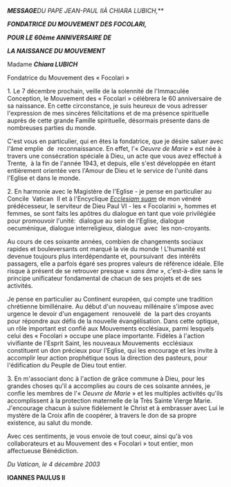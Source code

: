 ***MESSAGE**DU PAPE JEAN-PAUL II**À CHIARA LUBICH,***

***FONDATRICE DU MOUVEMENT DES FOCOLARI,***

***POUR LE 60ème ANNIVERSAIRE DE***

***LA NAISSANCE DU MOUVEMENT***

Madame ***Chiara LUBICH***

Fondatrice du Mouvement des « Focolari »

1. Le 7 décembre prochain, veille de la solennité de l'Immaculée Conception, le Mouvement des « Focolari » célébrera le 60 anniversaire de sa naissance. En cette circonstance, je suis heureux de vous adresser l'expression de mes sincères félicitations et de ma présence spirituelle auprès de cette grande Famille spirituelle, désormais présente dans de nombreuses parties du monde.

C'est vous en particulier, qui en êtes la fondatrice, que je désire saluer avec l'âme emplie  de  reconnaissance. En effet, l'« *Oeuvre de Marie* » est née à travers une consécration spéciale à Dieu, un acte que vous avez effectué à Trente,  à la fin de l'année 1943, et depuis, elle s'est développée en étant entièrement orientée vers l'Amour de Dieu et le service de l'unité dans l'Eglise et dans le monde.

2. En harmonie avec le Magistère de l'Eglise - je pense en particulier au Concile  Vatican  II et à l'Encyclique *[Ecclesiam suam](/content/paul-vi/fr/encyclicals/documents/hf_p-vi_enc_06081964_ecclesiam.html)* de mon vénéré prédécesseur, le serviteur de Dieu Paul VI - les « Focolarini », hommes et femmes, se sont faits les apôtres du dialogue en tant que voie privilégiée pour promouvoir l'unité:  dialogue au sein de l'Eglise, dialogue oecuménique, dialogue interreligieux, dialogue  avec  les non-croyants.

Au cours de ces soixante années, combien de changements sociaux rapides et bouleversants ont marqué la vie du monde ! L'humanité est devenue toujours plus interdépendante et, poursuivant  des intérêts passagers, elle a parfois égaré ses propres valeurs de référence idéale. Elle risque à présent de se retrouver presque « *sans âme* », c'est-à-dire sans le principe unificateur fondamental de chacun de ses projets et de ses activités.

Je pense en particulier au Continent européen, qui compte une tradition chrétienne bimillénaire. Au début d'un nouveau millénaire s'impose avec urgence le devoir d'un engagement  renouvelé  de  la part des croyants pour répondre aux défis de la nouvelle évangélisation. Dans cette optique, un rôle important est confié aux Mouvements ecclésiaux, parmi lesquels celui des « Focolari » occupe une place importante. Fidèles à l'action vivifiante de l'Esprit Saint, les nouveaux Mouvements  ecclésiaux constituent un don précieux pour l'Eglise, qui les encourage et les invite à accomplir leur action prophétique sous la direction des pasteurs, pour l'édification du Peuple de Dieu tout entier.

3. En m'associant donc à l'action de grâce commune à Dieu, pour les grandes choses qu'il a accomplies au cours de ces soixante années, je confie les membres de l'« *Oeuvre de Marie* » et les multiples activités qu'ils accomplissent à la protection maternelle de la Très Sainte Vierge Marie. J'encourage chacun à suivre fidèlement le Christ et à embrasser avec Lui le mystère de la Croix afin de coopérer, à travers le don de sa propre existence, au salut du monde.

Avec ces sentiments, je vous envoie de tout coeur, ainsi qu'à vos collaborateurs et au Mouvement des « Focolari » tout entier, mon affectueuse Bénédiction.

*Du Vatican, le 4 décembre 2003*

**IOANNES PAULUS II**